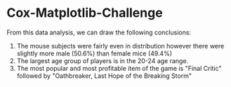 # Cox-Matplotlib-Challenge
From this data analysis, we can draw the following conclusions:

1. The mouse subjects were fairly even in distribution however there were slightly more male (50.6%) than female mice (49.4%)
2. The largest age group of players is in the 20-24 age range.
3. The most popular and most profitable item of the game is "Final Critic" followed by "Oathbreaker, Last Hope of the Breaking Storm"
